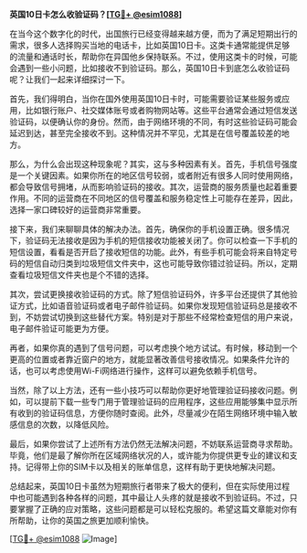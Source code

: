 **英国10日卡怎么收验证码？[[TG💪+ @esim1088](https://t.me/s/esim1088)]**

在当今这个数字化的时代，出国旅行已经变得越来越方便，而为了满足短期出行的需求，很多人选择购买当地的电话卡，比如英国10日卡。这类卡通常能提供足够的流量和通话时长，帮助你在异国他乡保持联系。不过，使用这类卡的时候，可能会遇到一些小问题，比如接收不到验证码。那么，英国10日卡到底怎么收验证码呢？让我们一起来详细探讨一下。

首先，我们得明白，当你在国外使用英国10日卡时，可能需要验证某些服务或应用，比如银行账户、社交媒体账号或者购物网站等。这些平台通常会通过短信发送验证码，以便确认你的身份。然而，由于网络环境的不同，有时这些验证码可能会延迟到达，甚至完全接收不到。这种情况并不罕见，尤其是在信号覆盖较差的地方。

那么，为什么会出现这种现象呢？其实，这与多种因素有关。首先，手机信号强度是一个关键因素。如果你所在的地区信号较弱，或者附近有很多人同时使用网络，都会导致信号拥堵，从而影响验证码的接收。其次，运营商的服务质量也起着重要作用。不同的运营商在不同地区的信号覆盖和服务稳定性上可能存在差异，因此，选择一家口碑较好的运营商非常重要。

接下来，我们来聊聊具体的解决办法。首先，确保你的手机设置正确。很多情况下，验证码无法接收是因为手机的短信接收功能被关闭了。你可以检查一下手机的短信设置，看看是否开启了接收短信的功能。此外，有些手机可能会将来自特定号码的短信自动归类到垃圾短信文件夹中，这也可能导致你错过验证码。所以，定期查看垃圾短信文件夹也是个不错的选择。

其次，尝试更换接收验证码的方式。除了短信验证码外，许多平台还提供了其他验证方式，比如语音验证码或者电子邮件验证码。如果你发现短信验证码总是接收不到，不妨尝试切换到这些替代方案。特别是对于那些不经常检查短信的用户来说，电子邮件验证可能更为方便。

再者，如果你真的遇到了信号问题，可以考虑换个地方试试。有时候，移动到一个更高的位置或者靠近窗户的地方，就能显著改善信号接收情况。如果条件允许的话，也可以考虑使用Wi-Fi网络进行操作，这样可以避免依赖手机信号。

当然，除了以上方法，还有一些小技巧可以帮助你更好地管理验证码接收问题。例如，可以提前下载一些专门用于管理验证码的应用程序，这些应用能够集中显示所有收到的验证码信息，方便你随时查阅。此外，尽量减少在陌生网络环境中输入敏感信息的次数，以降低风险。

最后，如果你尝试了上述所有方法仍然无法解决问题，不妨联系运营商寻求帮助。毕竟，他们是最了解你所在区域网络状况的人，或许能为你提供更专业的建议和支持。记得带上你的SIM卡以及相关的账单信息，这样有助于更快地解决问题。

总结起来，英国10日卡虽然为短期旅行者带来了极大的便利，但在实际使用过程中也可能遇到各种各样的问题，其中最让人头疼的就是接收不到验证码。不过，只要掌握了正确的应对策略，这些问题都是可以轻松克服的。希望这篇文章能对你有所帮助，让你的英国之旅更加顺利愉快。

[[TG💪+ @esim1088](https://t.me/s/esim1088) ![Image](https://i.postimg.cc/4NQfJmqS/Snipaste-2025-05-13-00-14-12.png)]